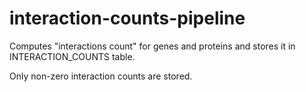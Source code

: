 # interaction-counts-pipeline
Computes "interactions count" for genes and proteins and stores it in INTERACTION_COUNTS table.

Only non-zero interaction counts are stored.
